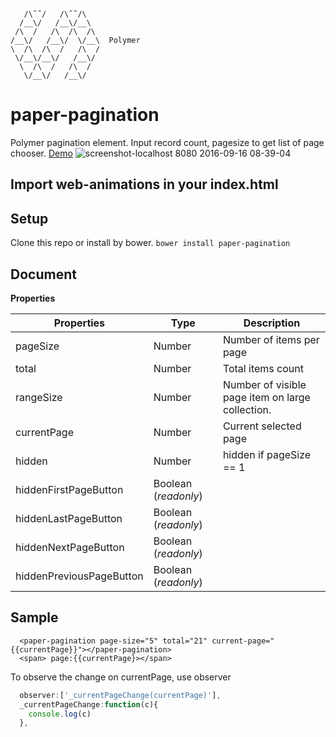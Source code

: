 ```

   /\˜˜/   /\˜˜/\   
  /__\/   /__\/__\    
 /\  /   /\  /\  /\ 
/__\/   /__\/  \/__\  Polymer
\  /\  /\  /   /\  /
 \/__\/__\/   /__\/   
  \  /\  /   /\  /  
   \/__\/   /__\/   

```
# paper-pagination
Polymer pagination element. Input record count, pagesize to get list of page chooser. [Demo](https://dannyphung.github.io/paper-pagination/components/paper-pagination/demo/)
![screenshot-localhost 8080 2016-09-16 08-39-04](https://cloud.githubusercontent.com/assets/2910175/18572865/2a8267ee-7be9-11e6-945c-b651b30e8218.png)

## Import web-animations in your index.html

<script src="./node_modules/web-animations-js/web-animations-next-lite.min.js" async></script>

## Setup
Clone this repo or install by bower. `bower install paper-pagination`
## Document
**Properties**

Properties | Type| Description
------------ | ------------- | -------------
pageSize | Number | Number of items per page
total | Number | Total items count
rangeSize | Number | Number of visible page item on large collection.
currentPage | Number | Current selected page
hidden | Number | hidden if pageSize == 1
hiddenFirstPageButton | Boolean (*readonly*)
hiddenLastPageButton | Boolean (*readonly*)
hiddenNextPageButton | Boolean (*readonly*)
hiddenPreviousPageButton | Boolean (*readonly*)
## Sample
```
  <paper-pagination page-size="5" total="21" current-page="{{currentPage}}"></paper-pagination>
  <span> page:{{currentPage}></span>
```
To observe the change on currentPage, use observer
```javascript
  observer:['_currentPageChange(currentPage)'],
  _currentPageChange:function(c){
    console.log(c)
  },
```
